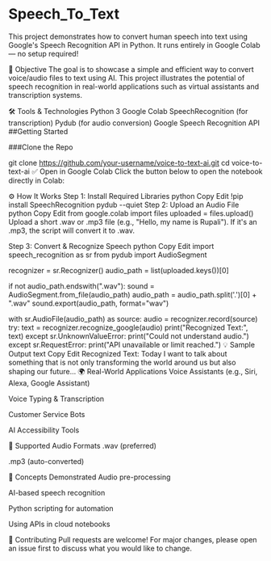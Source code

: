 # Speech_To_Text
This project demonstrates how to convert human speech into text using Google's Speech Recognition API in Python. It runs entirely in Google Colab — no setup required!

📌 Objective
The goal is to showcase a simple and efficient way to convert voice/audio files to text using AI. This project illustrates the potential of speech recognition in real-world applications such as virtual assistants and transcription systems.

🛠️ Tools & Technologies
Python 3
Google Colab
SpeechRecognition (for transcription)
Pydub (for audio conversion)
Google Speech Recognition API
##Getting Started

###Clone the Repo

git clone https://github.com/your-username/voice-to-text-ai.git
cd voice-to-text-ai
✅ Open in Google Colab
Click the button below to open the notebook directly in Colab:


⚙️ How It Works
Step 1: Install Required Libraries
python
Copy
Edit
!pip install SpeechRecognition pydub --quiet
Step 2: Upload an Audio File
python
Copy
Edit
from google.colab import files
uploaded = files.upload()
Upload a short .wav or .mp3 file (e.g., "Hello, my name is Rupali"). If it's an .mp3, the script will convert it to .wav.

Step 3: Convert & Recognize Speech
python
Copy
Edit
import speech_recognition as sr
from pydub import AudioSegment

recognizer = sr.Recognizer()
audio_path = list(uploaded.keys())[0]

if not audio_path.endswith(".wav"):
    sound = AudioSegment.from_file(audio_path)
    audio_path = audio_path.split('.')[0] + ".wav"
    sound.export(audio_path, format="wav")

with sr.AudioFile(audio_path) as source:
    audio = recognizer.record(source)
    try:
        text = recognizer.recognize_google(audio)
        print("Recognized Text:", text)
    except sr.UnknownValueError:
        print("Could not understand audio.")
    except sr.RequestError:
        print("API unavailable or limit reached.")
💡 Sample Output
text
Copy
Edit
Recognized Text: Today I want to talk about something that is not only transforming the world around us but also shaping our future...
🌍 Real-World Applications
Voice Assistants (e.g., Siri, Alexa, Google Assistant)

Voice Typing & Transcription

Customer Service Bots

AI Accessibility Tools

📁 Supported Audio Formats
.wav (preferred)

.mp3 (auto-converted)

🧠 Concepts Demonstrated
Audio pre-processing

AI-based speech recognition

Python scripting for automation

Using APIs in cloud notebooks

🤝 Contributing
Pull requests are welcome! For major changes, please open an issue first to discuss what you would like to change.
